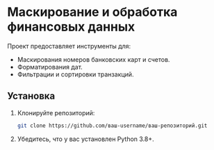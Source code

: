 # Маскирование и обработка финансовых данных

Проект предоставляет инструменты для:
- Маскирования номеров банковских карт и счетов.
- Форматирования дат.
- Фильтрации и сортировки транзакций.

## Установка

1. Клонируйте репозиторий:
   ```bash
   git clone https://github.com/ваш-username/ваш-репозиторий.git
2. Убедитесь, что у вас установлен Python 3.8+.